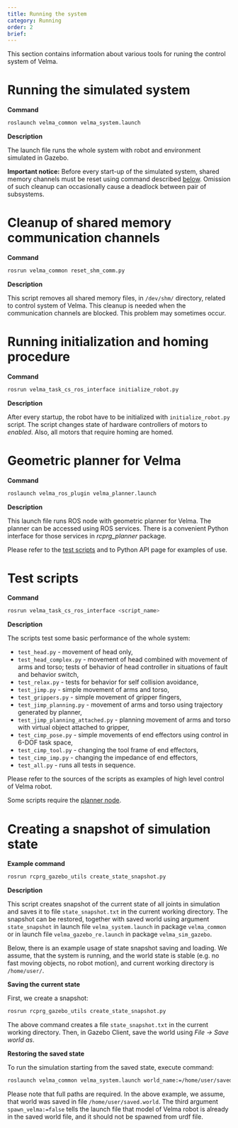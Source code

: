 ```yaml
---
title: Running the system
category: Running
order: 2
brief: 
---
```


This section contains information about various tools for runing the control system of Velma.





# Running the simulated system

**Command**

```bash
roslaunch velma_common velma_system.launch
```

**Description**

The launch file runs the whole system with robot and environment simulated in Gazebo.

**Important notice:** Before every start-up of the simulated system, shared memory channels must be reset
using command described [below](#cleanup-of-shared-memory-communication-channels).
Omission of such cleanup can occasionally cause a deadlock between pair of subsystems.







# Cleanup of shared memory communication channels

**Command**

```bash
rosrun velma_common reset_shm_comm.py
```

**Description**

This script removes all shared memory files, in `/dev/shm/` directory, related to control system of Velma.
This cleanup is needed when the communication channels are blocked. This problem may sometimes occur.




# Running initialization and homing procedure

**Command**

```bash
rosrun velma_task_cs_ros_interface initialize_robot.py
```

**Description**

After every startup, the robot have to be initialized with `initialize_robot.py` script.
The script changes state of hardware controllers of motors to *enabled*. Also, all motors that
require homing are homed.








# Geometric planner for Velma

**Command**

```bash
roslaunch velma_ros_plugin velma_planner.launch
```

**Description**

This launch file runs ROS node with geometric planner for Velma.
The planner can be accessed using ROS services. There is a convenient Python interface
for those services in *rcprg_planner* package.

Please refer to the [test scripts](#test-scripts) and to Python API page for examples of use.








# Test scripts

**Command**

```bash
rosrun velma_task_cs_ros_interface <script_name>
```

**Description**

The scripts test some basic performance of the whole system:
 * `test_head.py` - movement of head only,
 * `test_head_complex.py` - movement of head combined with movement of arms and torso; tests of behavior of head controller in situations of fault and behavior switch,
 * `test_relax.py` - tests for behavior for self collision avoidance,
 * `test_jimp.py` - simple movement of arms and torso,
 * `test_grippers.py` - simple movement of gripper fingers,
 * `test_jimp_planning.py` - movement of arms and torso using trajectory generated by planner,
 * `test_jimp_planning_attached.py` - planning movement of arms and torso with virtual object attached to gripper,
 * `test_cimp_pose.py` - simple movements of end effectors using control in 6-DOF task space,
 * `test_cimp_tool.py` - changing the tool frame of end effectors,
 * `test_cimp_imp.py` - changing the impedance of end effectors,
 * `test_all.py` - runs all tests in sequence.

Please refer to the sources of the scripts as examples of high level control of Velma robot.

Some scripts require the [planner node](#planner-for-velma).





# Creating a snapshot of simulation state

**Example command**

```bash
rosrun rcprg_gazebo_utils create_state_snapshot.py
```

**Description**

This script creates snapshot of the current state of all joints in simulation and saves it to file `state_snapshot.txt` in the current working directory.
The snapshot can be restored, together with saved world using argument `state_snapshot` in launch
file `velma_system.launch` in package `velma_common` or in launch file `velma_gazebo_re.launch` in package `velma_sim_gazebo`.

Below, there is an example usage of state snapshot saving and loading.
We assume, that the system is running, and the world state is stable (e.g. no fast moving objects, no robot motion),
and current working directory is `/home/user/`.

**Saving the current state**

First, we create a snapshot:
```bash
rosrun rcprg_gazebo_utils create_state_snapshot.py
```
The above command creates a file `state_snapshot.txt` in the current working directory.
Then, in Gazebo Client, save the world using *File -> Save world as*.

**Restoring the saved state**

To run the simulation starting from the saved state, execute command:
```bash
roslaunch velma_common velma_system.launch world_name:=/home/user/saved.world state_snapshot:=/home/user/state_snapshot.txt spawn_velma:=false
```
Please note that full paths are required. In the above example, we assume, that world was saved in file `/home/user/saved.world`.
The third argument `spawn_velma:=false` tells the launch file that model of Velma robot is already in the saved world file, and it should not be
spawned from urdf file.


